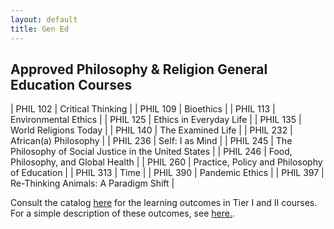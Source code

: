 ```yaml
---
layout: default
title: Gen Ed
---
```


## Approved Philosophy & Religion General Education Courses


| PHIL	 102	| Critical Thinking |
| PHIL	 109	| Bioethics			|
| PHIL	 113	| Environmental Ethics |
| PHIL	 125	| Ethics in Everyday Life |
| PHIL	 135	| World Religions Today |
| PHIL	 140	| The Examined Life | 
| PHIL	 232	| African(a) Philosophy |
| PHIL	 236	| Self: I as Mind |
| PHIL	 245	| The Philosophy of Social Justice in the United States |
| PHIL	 246	| Food, Philosophy, and Global Health |
| PHIL	 260	| Practice, Policy and Philosophy of Education |
| PHIL	 313	| Time | 
| PHIL	 390	| Pandemic Ethics | 
| PHIL	 397	| Re-Thinking Animals: A Paradigm Shift | 

Consult the catalog [here](https://catalog.njcu.edu/undergraduate/undergraduate-degree-requirements/general-education/#coursestext) for the learning outcomes in Tier I and II courses. For a simple description of these outcomes, see [here.](https://catalog.njcu.edu/undergraduate/undergraduate-degree-requirements/general-education/#newitemtext).     

 